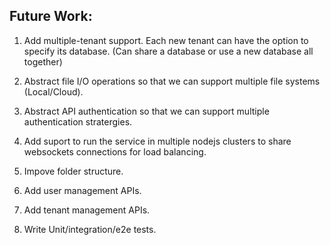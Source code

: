 ## Future Work:

1. Add multiple-tenant support. Each new tenant can have the option to specify its database. (Can share a database or use a new database all together)

2. Abstract file I/O operations so that we can support multiple file systems (Local/Cloud).

3. Abstract API authentication so that we can support multiple authentication stratergies.

4. Add suport to run the service in multiple nodejs clusters to share websockets connections for load balancing.

5. Impove folder structure.

6. Add user management APIs.

7. Add tenant management APIs.

8. Write Unit/integration/e2e tests.